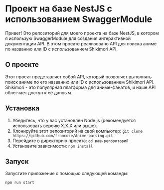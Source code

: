 # Проект на базе NestJS с использованием SwaggerModule

Привет! Это репозиторий для моего проекта на базе NestJS, в котором я использую SwaggerModule для создания интерактивной документации API. В этом проекте реализовано API для поиска аниме по названию или ID с использованием Shikimori API.

## О проекте

Этот проект представляет собой API, который позволяет выполнять поиск аниме по его названию или ID с использованием Shikimori API. Shikimori - это популярная платформа для аниме-фанатов, и наше API облегчает доступ к её данным.

## Установка

1. Убедитесь, что у вас установлен Node.js (рекомендуется использовать версию X.X.X или выше).
2. Клонируйте этот репозиторий на свой компьютер: `git clone https://github.com/francuze/Anime-parsing.git`
3. Перейдите в директорию проекта: `cd ваш-репозиторий`
4. Установите зависимости: `npm install`

## Запуск

Запустите приложение с помощью следующей команды:

```bash
npm run start
```
